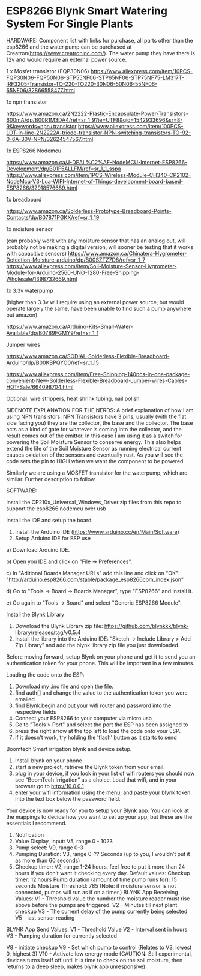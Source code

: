 # ESP8266 Blynk Smart Watering System For Single Plants

HARDWARE:
Component list with links for purchase, all parts other than the esp8266 and the water pump can be purchased at Creatron(https://www.creatroninc.com/).  The water pump they have there is 12v and would require an external power source.  

1 x Mosfet transistor (FQP30N06)
https://www.aliexpress.com/item/10PCS-FQP30N06-FQP50N06-STP55NF06-STP65NF06-STP75NF75-LM317T-IRF3205-Transistor-TO-220-TO220-30N06-50N06-55NF06-65NF06/32866558477.html


1x npn transistor 

https://www.amazon.ca/2N2222-Plastic-Encapsulate-Power-Transistors-600mA/dp/B00R1M3DA4/ref=sr_1_9?ie=UTF8&qid=1542933696&sr=8-9&keywords=npn+transistor
https://www.aliexpress.com/item/100PCS-LOT-in-line-2N2222A-triode-transistor-NPN-switching-transistors-TO-92-0-6A-30V-NPN/32624547567.html

1x ESP8266 Nodemcu

https://www.amazon.ca/J-DEAL%C2%AE-NodeMCU-Internet-ESP8266-Development/dp/B01F5ALLFM/ref=sr_1_1_sspa
https://www.aliexpress.com/item/1PCS-Wireless-Module-CH340-CP2102-NodeMcu-V3-Lua-WIFI-Internet-of-Things-development-board-based-ESP8266/32918576689.html

1x breadboard

https://www.amazon.ca/Solderless-Prototype-Breadboard-Points-Contacts/dp/B07871PGKX/ref=sr_1_19

1x moisture sensor

(can probably work with any moisture sensor that has an analog out, will probably not be making a digital version, will sooner be testing that it works with capacitive sensors)
https://www.amazon.ca/Chinatera-Hygrometer-Detection-Moisture-arduino/dp/B00SZTZ7D8/ref=sr_1_7
https://www.aliexpress.com/item/Soil-Moisture-Sensor-Hygrometer-Module-for-Arduino-2560-UNO-1280-Free-Shipping-Wholesale/1398732669.html

1x 3.3v waterpump

(higher than 3.3v will require using an external power source, but would operate largely the same, have been unable to find such a pump anywhere but amazon)

https://www.amazon.ca/Arduino-Kits-Small-Water-Available/dp/B07B9FGMY9/ref=sr_1_1

Jumper wires

https://www.amazon.ca/SODIAL-Solderless-Flexible-Breadboard-Arduino/dp/B00KBPQYO0/ref=sr_1_15

https://www.aliexpress.com/item/Free-Shipping-140pcs-in-one-package-convenient-New-Solderless-Flexible-Breadboard-Jumper-wires-Cables-HOT-Sale/664098704.html

Optional: wire strippers, heat shrink tubing, nail polish

SIDENOTE EXPLANATION FOR THE NERDS:
A brief explanation of how I am using NPN transistors.  NPN Transistors have 3 pins, usually (with the flat side facing you) they are the collector, the base and the collector.  The base acts as a kind of gate for whatever is coming into the collector, and the result comes out of the emitter.  In this case I am using it as a switch for powering the Soil Moisture Sensor to conserve energy.  This also helps extend the life of the Soil Moisture Sensor as running electrical current causes oxidation of the sensors and eventually rust.  As you will see the code sets the pin to HIGH when we want the component to be powered.

Similarly we are using a MOSFET transistor for the waterpump, which are similar.  Further description to follow.





SOFTWARE:

Install the CP210x_Universal_Windows_Driver.zip files from this repo to support the esp8266 nodemcu over usb

Install the IDE and setup the board
1) Install the Arduino IDE (https://www.arduino.cc/en/Main/Software)
2) Setup Arduino IDE for ESP use

  a) Download Arduino IDE.

  b) Open you IDE and click on "File -> Preferences".

  c) In  "Aditional Boards Manager URLs" add this line and click on "OK":
      "http://arduino.esp8266.com/stable/package_esp8266com_index.json"
      
  d) Go to "Tools -> Board -> Boards Manager", type "ESP8266" and install it.
  
  e) Go again to "Tools -> Board" and select "Generic ESP8266 Module".
  
Install the Blynk Library
  1) Download the Blynk Library zip file: https://github.com/blynkkk/blynk-library/releases/tag/v0.5.4
  2)  Install the library into the Arduino IDE:  “Sketch -> Include Library > Add Zip Library” and add the blynk library zip file you       just downloaded.
  
Before moving forward, setup Blynk on your phone and get it to send you an authentication token for your phone. This will be important in a few minutes.
  
 Loading the code onto the ESP:
 1) Download my .ino file and open the file.  
 2) find auth[] and change the value to the authentication token you were emailed
 3) find Blynk.begin and put your wifi router and password into the respective fields
 4) Connect your ESP8266 to your computer via micro usb
 5) Go to "Tools > Port" and select the port the ESP has been assigned to
 6) press the right arrow at the top left to load the code onto your ESP.
 7) if it doesn't work, try holding the 'flash' button as it starts to send
 
 
 
 
 Boomtech Smart irrigation blynk and device setup.
1) install blynk on your phone
2) start a new project, retrieve the Blynk token from your email.
3) plug in your device, if you look in your list of wifi routers you should now see “BoomTech Irrigation” as a choice.  Load that wifi, and in your browser go to http://10.0.0.1
4) enter your wifi information using the menu, and paste your blynk token into the text box below the password field.

Your device is now ready for you to setup your Blynk app.  You can look at the mappings to decide how you want to set up your app, but these are the essentials I recommend.

1) Notification
2) Value Display, input: V5, range 0 - 1023
3) Pump select: V9, range 0-3
4) Pumping Duration: V3, range 0-?? Seconds (up to you, I wouldn’t put it as more than 60 seconds)
5) Checkup timer: V2, range 1-24 hours, feel free to put it more than 24 hours if you don’t want it checking every day.
Default values:
Checkup timer: 12 hours
Pump duration (amount of time pump runs for): 15 seconds
Moisture Threshold: 785
(Note:  if moisture sensor is not connected, pumps will run as if on a timer.)
BLYNK App Receiving Values:
V1 - Threshold value the number the moisture reader must rise above before the pumps are triggered.
V2 - Minutes till next plant checkup
V3 - The current delay of the pump currently being selected
V5 - last sensor reading


BLYNK App Send Values:
V1 - Threshold Value
V2 - Interval sent in hours
V3 - Pumping duration for currently selected 

V8 - initiate checkup
V9 - Set which pump to control (Relates to V3, lowest 0, highest 3)
V10 - Activate low energy mode (CAUTION: Still experimental, devices turns itself off until it is time to check on the soil moisture, then returns to a deep sleep, makes blynk app unresponsive)
 
 
